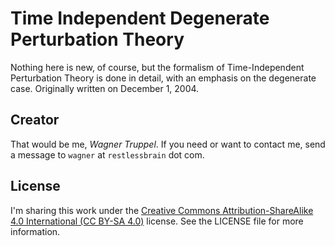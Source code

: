 # Time Independent Degenerate Perturbation Theory

Nothing here is new, of course, but the formalism of Time-Independent Perturbation Theory is done in detail, with an emphasis on the degenerate case. Originally written on December 1, 2004.

## Creator

That would be me, _Wagner Truppel_. If you need or want to contact me, send a message to `wagner` at `restlessbrain` dot com.

## License

I'm sharing this work under the [Creative Commons Attribution-ShareAlike 4.0 International (CC BY-SA 4.0)](http://creativecommons.org/licenses/by-sa/4.0/) license. See the LICENSE file for more information.
